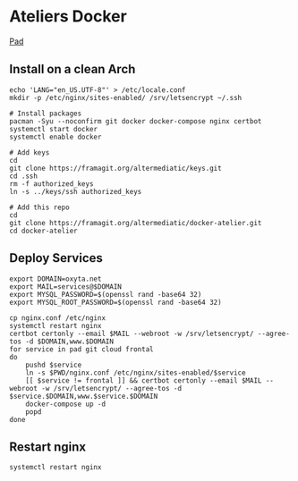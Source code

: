 # Ateliers Docker

[Pad](https://mypads.framapad.org/mypads/?/mypads/group/altermediatic-toulouse-deatm79d/pad/view/docker-atelier-acqwh7km)

## Install on a clean Arch

```
echo 'LANG="en_US.UTF-8"' > /etc/locale.conf
mkdir -p /etc/nginx/sites-enabled/ /srv/letsencrypt ~/.ssh

# Install packages
pacman -Syu --noconfirm git docker docker-compose nginx certbot
systemctl start docker
systemctl enable docker

# Add keys
cd
git clone https://framagit.org/altermediatic/keys.git
cd .ssh
rm -f authorized_keys
ln -s ../keys/ssh authorized_keys

# Add this repo
cd
git clone https://framagit.org/altermediatic/docker-atelier.git
cd docker-atelier
```

## Deploy Services


```
export DOMAIN=oxyta.net
export MAIL=services@$DOMAIN
export MYSQL_PASSWORD=$(openssl rand -base64 32)
export MYSQL_ROOT_PASSWORD=$(openssl rand -base64 32)

cp nginx.conf /etc/nginx
systemctl restart nginx
certbot certonly --email $MAIL --webroot -w /srv/letsencrypt/ --agree-tos -d $DOMAIN,www.$DOMAIN
for service in pad git cloud frontal
do
    pushd $service
    ln -s $PWD/nginx.conf /etc/nginx/sites-enabled/$service
    [[ $service != frontal ]] && certbot certonly --email $MAIL --webroot -w /srv/letsencrypt/ --agree-tos -d $service.$DOMAIN,www.$service.$DOMAIN
    docker-compose up -d
    popd
done
```

## Restart nginx

```
systemctl restart nginx
```
